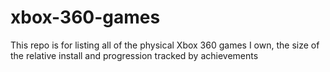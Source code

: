 # xbox-360-games
This repo is for listing all of the physical Xbox 360 games I own, the size of the relative install and progression tracked by achievements
